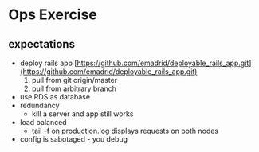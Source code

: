 # Ops Exercise

## expectations
- deploy rails app [https://github.com/emadrid/deployable_rails_app.git](https://github.com/emadrid/deployable_rails_app.git)
  1. pull from git origin/master
  2. pull from arbitrary branch
- use RDS as database
- redundancy
  - kill a server and app still works
- load balanced
  - tail -f on production.log displays requests on both nodes
- config is sabotaged - you debug